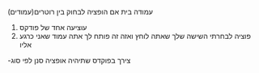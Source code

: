 עמודה בית אם הופציה לבחוק בין רוטרים(עמודים)
1. עוציעה אחד של פודקס 
2. פוציה לבחרתי השישה שלך 
שאתה לוחץ ואזה זה פותח לך אתה עמוד שאני כרגע אליו


-צירך בפוקדס שתיהיה אופציה סנן לפי סוג 